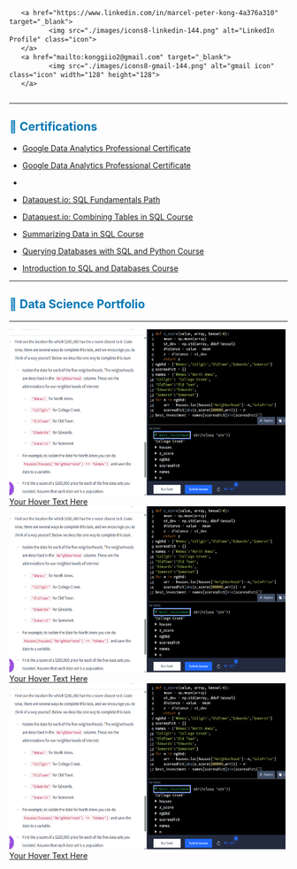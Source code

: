 <link rel="stylesheet" type="text/css" href="styles.css">

<div style="display: flex; gap: 20px;"> 
       
       <a href="https://www.linkedin.com/in/marcel-peter-kong-4a376a310" target="_blank">
              <img src="./images/icons8-linkedin-144.png" alt="LinkedIn Profile" class="icon"> 
       </a> 
       <a href="mailto:konggiio2@gmail.com" target="_blank"> 
              <img src="./images/icons8-gmail-144.png" alt="gmail icon" class="icon" width="128" height="128"> 
       </a> 
</div>

***

## <span style="color: rgb(0, 119, 181);">🏫 Certifications</span>
- [Google Data Analytics Professional Certificate](https://www.coursera.org/account/accomplishments/professional-cert/JXC43Z0DZW13)

- <a href="https://www.coursera.org/account/accomplishments/professional-cert/JXC43Z0DZW13" target="_blank">Google Data Analytics Professional Certificate</a>

- 
- [Dataquest.io: SQL Fundamentals Path](https://app.dataquest.io/view_cert/74R132XK1F62GGEEJHMW)
- [Dataquest.io: Combining Tables in SQL Course](https://app.dataquest.io/view_cert/Q8RYKCP8SQSQ7N1TUWU1)
- [Summarizing Data in SQL Course](https://app.dataquest.io/view_cert/GJ7RO7LNNYGEW4DS6H7T)
- [Querying Databases with SQL and Python Course](https://app.dataquest.io/view_cert/4PVP4BC6N71GKYYB6GKL)
- [Introduction to SQL and Databases Course](https://app.dataquest.io/view_cert/KURYK23FNJGUA41RBGVS)

***

## <span style="color: rgb(0, 119, 181);">📑 Data Science Portfolio</span>

***

<div class="hover-container"> 
  <a href="https://example.com" target="_blank"> 
    <img src="./images/z%20score%20closest%20to%20zero%20use%20abs%20func%20zscore%20to%20find%20min.png" alt="Description" class="hover-image" width="500" height="300"> 
    <!--<div class="hover-overlay"></div>-->
    <div class="hover-text">Your Hover Text Here</div> 
  </a> 
</div>


<div class="hover-container"> 
  <a href="https://example.com" target="_blank"> 
    <img src="./images/z%20score%20closest%20to%20zero%20use%20abs%20func%20zscore%20to%20find%20min.png" alt="Description" class="hover-image" width="500" height="300"> 
    <!--<div class="hover-overlay"></div>-->
    <div class="hover-text">Your Hover Text Here</div> 
  </a> 
</div>

<div class="hover-container"> 
  <a href="https://example.com" target="_blank"> 
    <img src="./images/z%20score%20closest%20to%20zero%20use%20abs%20func%20zscore%20to%20find%20min.png" alt="Description" class="hover-image" width="500" height="300"> 
    <!--<div class="hover-overlay"></div>-->
    <div class="hover-text">Your Hover Text Here</div> 
  </a> 
</div>


